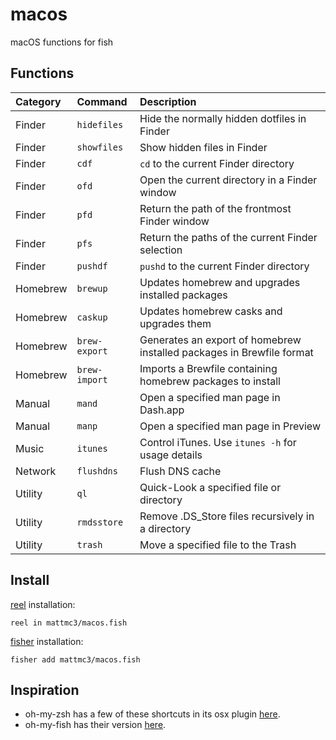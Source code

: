 # macos

macOS functions for fish

## Functions

| Category  | Command       | Description                                                           |
|:----------|:--------------|:----------------------------------------------------------------------|
| Finder    | `hidefiles`   | Hide the normally hidden dotfiles in Finder                           |
| Finder    | `showfiles`   | Show hidden files in Finder                                           |
| Finder    | `cdf`         | `cd` to the current Finder directory                                  |
| Finder    | `ofd`         | Open the current directory in a Finder window                         |
| Finder    | `pfd`         | Return the path of the frontmost Finder window                        |
| Finder    | `pfs`         | Return the paths of the current Finder selection                      |
| Finder    | `pushdf`      | `pushd` to the current Finder directory                               |
| Homebrew  | `brewup`      | Updates homebrew and upgrades installed packages                      |
| Homebrew  | `caskup`      | Updates homebrew casks and upgrades them                              |
| Homebrew  | `brew-export` | Generates an export of homebrew installed packages in Brewfile format |
| Homebrew  | `brew-import` | Imports a Brewfile containing homebrew packages to install            |
| Manual    | `mand`        | Open a specified man page in Dash.app                                 |
| Manual    | `manp`        | Open a specified man page in Preview                                  |
| Music     | `itunes`      | Control iTunes. Use `itunes -h` for usage details                     |
| Network   | `flushdns`    | Flush DNS cache                                                       |
| Utility   | `ql`          | Quick-Look a specified file or directory                              |
| Utility   | `rmdsstore`   | Remove .DS\_Store files recursively in a directory                    |
| Utility   | `trash`       | Move a specified file to the Trash                                    |

## Install

[reel] installation:

```shell
reel in mattmc3/macos.fish
```

[fisher] installation:

```shell
fisher add mattmc3/macos.fish
```

## Inspiration

- oh-my-zsh has a few of these shortcuts in its osx plugin [here][omz-osx].
- oh-my-fish has their version [here][omf-osx].


[omz-osx]: https://github.com/ohmyzsh/ohmyzsh/blob/master/plugins/osx/osx.plugin.zsh
[omf-osx]: https://github.com/oh-my-fish/plugin-osx
[reel]: https://github.com/mattmc3/reel
[fisher]: https://github.com/jorgebucaran/fisher
